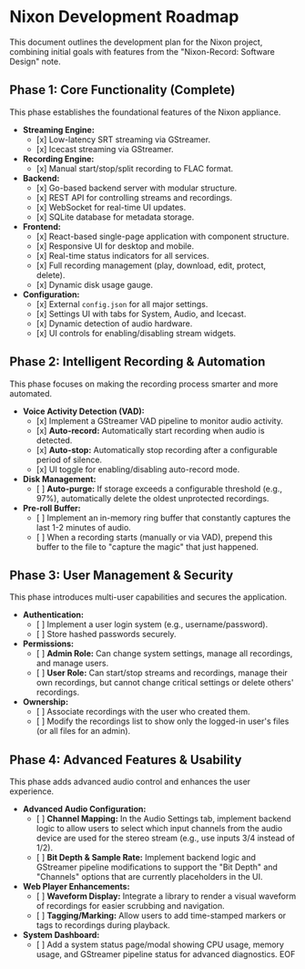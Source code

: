 # Nixon Development Roadmap

This document outlines the development plan for the Nixon project, combining initial goals with features from the "Nixon-Record: Software Design" note.

## Phase 1: Core Functionality (Complete)

This phase establishes the foundational features of the Nixon appliance.

* **Streaming Engine:**
    * \[x\] Low-latency SRT streaming via GStreamer.
    * \[x\] Icecast streaming via GStreamer.
* **Recording Engine:**
    * \[x\] Manual start/stop/split recording to FLAC format.
* **Backend:**
    * \[x\] Go-based backend server with modular structure.
    * \[x\] REST API for controlling streams and recordings.
    * \[x\] WebSocket for real-time UI updates.
    * \[x\] SQLite database for metadata storage.
* **Frontend:**
    * \[x\] React-based single-page application with component structure.
    * \[x\] Responsive UI for desktop and mobile.
    * \[x\] Real-time status indicators for all services.
    * \[x\] Full recording management (play, download, edit, protect, delete).
    * \[x\] Dynamic disk usage gauge.
* **Configuration:**
    * \[x\] External `config.json` for all major settings.
    * \[x\] Settings UI with tabs for System, Audio, and Icecast.
    * \[x\] Dynamic detection of audio hardware.
    * \[x\] UI controls for enabling/disabling stream widgets.

## Phase 2: Intelligent Recording & Automation

This phase focuses on making the recording process smarter and more automated.

* **Voice Activity Detection (VAD):**
    * \[x\] Implement a GStreamer VAD pipeline to monitor audio activity.
    * \[x\] **Auto-record:** Automatically start recording when audio is detected.
    * \[x\] **Auto-stop:** Automatically stop recording after a configurable period of silence.
    * \[x\] UI toggle for enabling/disabling auto-record mode.
* **Disk Management:**
    * \[ \] **Auto-purge:** If storage exceeds a configurable threshold (e.g., 97%), automatically delete the oldest unprotected recordings.
* **Pre-roll Buffer:**
    * \[ \] Implement an in-memory ring buffer that constantly captures the last 1-2 minutes of audio.
    * \[ \] When a recording starts (manually or via VAD), prepend this buffer to the file to "capture the magic" that just happened.

## Phase 3: User Management & Security

This phase introduces multi-user capabilities and secures the application.

* **Authentication:**
    * \[ \] Implement a user login system (e.g., username/password).
    * \[ \] Store hashed passwords securely.
* **Permissions:**
    * \[ \] **Admin Role:** Can change system settings, manage all recordings, and manage users.
    * \[ \] **User Role:** Can start/stop streams and recordings, manage their own recordings, but cannot change critical settings or delete others' recordings.
* **Ownership:**
    * \[ \] Associate recordings with the user who created them.
    * \[ \] Modify the recordings list to show only the logged-in user's files (or all files for an admin).

## Phase 4: Advanced Features & Usability

This phase adds advanced audio control and enhances the user experience.

* **Advanced Audio Configuration:**
    * \[ \] **Channel Mapping:** In the Audio Settings tab, implement backend logic to allow users to select which input channels from the audio device are used for the stereo stream (e.g., use inputs 3/4 instead of 1/2).
    * \[ \] **Bit Depth & Sample Rate:** Implement backend logic and GStreamer pipeline modifications to support the "Bit Depth" and "Channels" options that are currently placeholders in the UI.
* **Web Player Enhancements:**
    * \[ \] **Waveform Display:** Integrate a library to render a visual waveform of recordings for easier scrubbing and navigation.
    * \[ \] **Tagging/Marking:** Allow users to add time-stamped markers or tags to recordings during playback.
* **System Dashboard:**
    * \[ \] Add a system status page/modal showing CPU usage, memory usage, and GStreamer pipeline status for advanced diagnostics.
EOF
